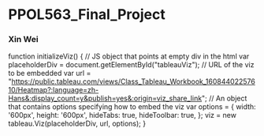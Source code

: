 # PPOL563_Final_Project

### Xin Wei
         
function initializeViz() {
  // JS object that points at empty div in the html
  var placeholderDiv = document.getElementById("tableauViz");
  // URL of the viz to be embedded
  var url = "https://public.tableau.com/views/Class_Tableau_Workbook_16084402257610/Heatmap?:language=zh-Hans&:display_count=y&publish=yes&:origin=viz_share_link";
  // An object that contains options specifying how to embed the viz
  var options = {
    width: '600px',
    height: '600px',
    hideTabs: true,
    hideToolbar: true,
  };
  viz = new tableau.Viz(placeholderDiv, url, options);
}
